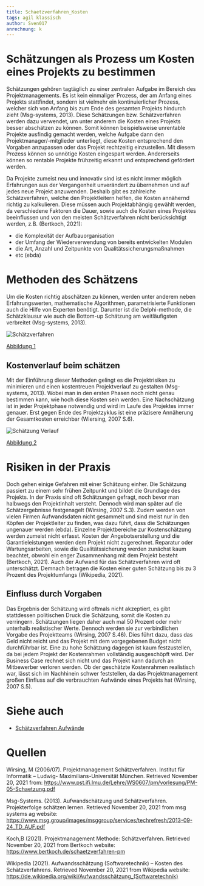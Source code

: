 ```yaml
---
title: Schaetzverfahren_Kosten
tags: agil klassisch
author: Sven017
anrechnung: k 
---
```


# Schätzungen als Prozess um Kosten eines Projekts zu bestimmen

Schätzungen gehören tagtäglich zu einer zentralen Aufgabe im Bereich des Projektmanagements. 
Es ist kein einmaliger Prozess, der am Anfang eines Projekts stattfindet, sondern ist vielmehr ein kontinuierlicher Prozess, 
welcher sich von Anfang bis zum Ende des gesamten Projekts hindurch zieht (Msg-systems, 2013). 
Diese Schätzungen bzw. Schätzverfahren werden dazu verwendet, um unter anderem die Kosten eines Projekts besser abschätzen zu können. 
Somit können beispielsweise unrentable Projekte ausfindig gemacht werden, welche Aufgabe dann den Projektmanager/-mitglieder unterliegt, 
diese Kosten entsprechend den Vorgaben anzupassen oder das Projekt rechtzeitig einzustellen. 
Mit diesem Prozess können so unnötige Kosten eingespart werden. Andererseits können so rentable Projekte frühzeitig erkannt und entsprechend gefördert werden.

Da Projekte zumeist neu und innovativ sind ist es nicht immer möglich Erfahrungen aus der Vergangenheit unverändert zu übernehmen 
und auf jedes neue Projekt anzuwenden. Deshalb gibt es zahlreiche Schätzverfahren, welche den Projektleitern helfen, die Kosten annähernd richtig zu kalkulieren. 
Diese müssen auch Projektabhängig gewählt werden, da verschiedene Faktoren die Dauer, sowie auch die Kosten eines Projektes beeinflussen 
und von den meisten Schätzverfahren nicht berücksichtigt werden, z.B. (Bertkoch, 2021):

*	die Komplexität der Aufbauorganisation
*	der Umfang der Wiederverwendung von bereits entwickelten Modulen
*	die Art, Anzahl und Zeitpunkte von Qualitätssicherungsmaßnahmen
*	etc (ebda)

# Methoden des Schätzens

Um die Kosten richtig abschätzen zu können, werden unter anderem neben Erfahrungswerten, mathematische Algorithmen, 
parametrisierte Funktionen auch die Hilfe von Experten benötigt. Darunter ist die Delphi-methode, die Schätzklausur 
wie auch die Bottom-up Schätzung am weitläufigsten verbreitet (Msg-systems, 2013).



![Schätzverfahren](https://user-images.githubusercontent.com/92786983/142908450-9e7ba794-7acc-464d-af63-1de9291c2dc6.jpg)


[Abbildung 1](https://www.bertkoch.de/schaetzverfahren-pm)

## Kostenverlauf beim schätzen

Mit der Einführung dieser Methoden gelingt es die Projektrisiken zu minimieren und einen kostentreuen Projektverlauf zu gestalten (Msg-systems, 2013). 
Wobei man in den ersten Phasen noch nicht genau bestimmen kann, wie hoch diese Kosten sein werden. 
Eine Nachschätzung ist in jeder Projektphase notwendig und wird im Laufe des Projektes immer genauer. 
Erst gegen Ende des Projektzyklus ist eine präzisere Annäherung der Gesamtkosten erreichbar (Wiersing, 2007 S.6). 



![Schätzung Verlauf](https://user-images.githubusercontent.com/92786983/142908638-2952ff7d-048d-4e1a-90e8-974715665edb.jpg)


[Abbildung 2](https://www.pst.ifi.lmu.de/Lehre/WS0607/pm/vorlesung/PM-05-Schaetzung.pdf)

# Risiken in der Praxis

Doch gehen einige Gefahren mit einer Schätzung einher. Die Schätzung passiert zu einem sehr frühen Zeitpunkt und bildet die Grundlage des Projekts. 
In der Praxis sind oft Schätzungen gefragt, noch bevor man halbwegs den Projektinhalt versteht.
Dennoch wird man später auf die Schätzergebnisse festgenagelt (Wirsing, 2007 S.3).
Zudem werden von vielen Firmen Aufwandsdaten nicht gesammelt und sind meist nur in den Köpfen der Projektleiter zu finden, 
was dazu führt, dass die Schätzungen ungenauer werden (ebda).
Einzelne Projektbereiche zur Kostenschätzung werden zumeist nicht erfasst. Kosten der Angebotserstellung und die Garantieleistungen 
werden dem Projekt nicht zugerechnet. Reparatur oder Wartungsarbeiten, sowie die Qualitätssicherung werden zunächst kaum beachtet, 
obwohl ein enger Zusammenhang mit dem Projekt besteht (Bertkoch, 2021). Auch der Aufwand für das Schätzverfahren wird oft unterschätzt. 
Demnach betragen die Kosten einer guten Schätzung bis zu 3 Prozent des Projektumfangs (Wikipedia, 2021).

## Einfluss durch Vorgaben

Das Ergebnis der Schätzung wird oftmals nicht akzeptiert, es gibt stattdessen politischen Druck die Schätzung, somit die Kosten zu verringern. 
Schätzungen liegen daher auch mal 50 Prozent oder mehr unterhalb realistischer Werte. 
Dennoch werden sie zur verbindlichen Vorgabe des Projektteams (Wirsing, 2007 S.46). Dies führt dazu, dass das Geld nicht reicht 
und das Projekt mit dem vorgegebenen Budget nicht durchführbar ist. Eine zu hohe Schätzung dagegen ist kaum festzustellen, 
da bei jedem Projekt der Kostenrahmen vollständig ausgeschöpft wird. Der Business Case rechnet sich nicht und das Projekt kann dadurch 
an Mitbewerber verloren werden. Ob der geschätzte Kostenrahmen realistisch war, lässt sich im Nachhinein schwer feststellen, 
da das Projektmanagement großen Einfluss auf die verbrauchten Aufwände eines Projekts hat (Wirsing, 2007 S.5).




# Siehe auch

* [Schätzverfahren Aufwände](Schaetzverfahren_Aufwaende.md)


# Quellen

Wirsing, M (2006/07). Projektmanagement Schätzverfahren. 
Institut für Informatik – Ludwig- Maximilians-Universität München. Retrieved November 20, 2021 from:
https://www.pst.ifi.lmu.de/Lehre/WS0607/pm/vorlesung/PM-05-Schaetzung.pdf

Msg-Systems. (2013). Aufwandschätzung und Schätzverfahren. Projekterfolge schätzen lernen. 
Retrieved November 20, 2021 from msg systems ag website:
https://www.msg.group/images/msggroup/services/techrefresh/2013-09-24_TD_AUF.pdf

Koch,B (2021). Projektmanagement Methode: Schätzverfahren. 
Retrieved November 20, 2021 from Bertkoch website: 
https://www.bertkoch.de/schaetzverfahren-pm

Wikipedia (2021). Aufwandsschätzung (Softwaretechnik) – Kosten des Schätzverfahrens.
Retrieved November 20, 2021 from Wikipedia website:
https://de.wikipedia.org/wiki/Aufwandsschätzung_(Softwaretechnik)
